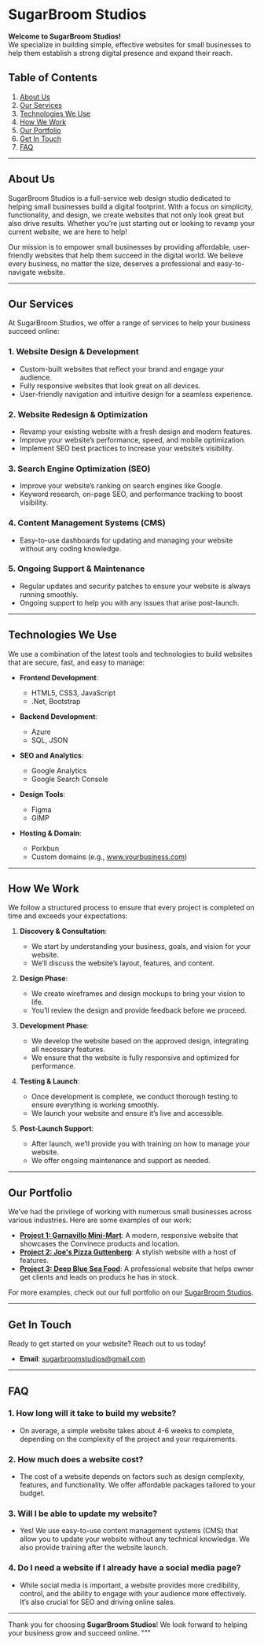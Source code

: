 # SugarBroom Studios

**Welcome to SugarBroom Studios!**  
We specialize in building simple, effective websites for small businesses to help them establish a strong digital presence and expand their reach.

## Table of Contents

1. [About Us](#about-us)
2. [Our Services](#our-services)
3. [Technologies We Use](#technologies-we-use)
4. [How We Work](#how-we-work)
5. [Our Portfolio](#our-portfolio)
6. [Get In Touch](#get-in-touch)
7. [FAQ](#faq)

---

## About Us

SugarBroom Studios is a full-service web design studio dedicated to helping small businesses build a digital footprint. With a focus on simplicity, functionality, and design, we create websites that not only look great but also drive results. Whether you’re just starting out or looking to revamp your current website, we are here to help!

Our mission is to empower small businesses by providing affordable, user-friendly websites that help them succeed in the digital world. We believe every business, no matter the size, deserves a professional and easy-to-navigate website.

---

## Our Services

At SugarBroom Studios, we offer a range of services to help your business succeed online:

### 1. **Website Design & Development**
   - Custom-built websites that reflect your brand and engage your audience.
   - Fully responsive websites that look great on all devices.
   - User-friendly navigation and intuitive design for a seamless experience.

### 2. **Website Redesign & Optimization**
   - Revamp your existing website with a fresh design and modern features.
   - Improve your website’s performance, speed, and mobile optimization.
   - Implement SEO best practices to increase your website’s visibility.

### 3. **Search Engine Optimization (SEO)**
   - Improve your website’s ranking on search engines like Google.
   - Keyword research, on-page SEO, and performance tracking to boost visibility.

### 4. **Content Management Systems (CMS)**
   - Easy-to-use dashboards for updating and managing your website without any coding knowledge.

### 5. **Ongoing Support & Maintenance**
   - Regular updates and security patches to ensure your website is always running smoothly.
   - Ongoing support to help you with any issues that arise post-launch.

---

## Technologies We Use

We use a combination of the latest tools and technologies to build websites that are secure, fast, and easy to manage:

- **Frontend Development**:
  - HTML5, CSS3, JavaScript
  - .Net, Bootstrap

- **Backend Development**:
  - Azure
  - SQL, JSON

- **SEO and Analytics**:
  - Google Analytics
  - Google Search Console

- **Design Tools**:
  - Figma
  - GIMP

- **Hosting & Domain**:
  - Porkbun
  - Custom domains (e.g., www.yourbusiness.com)

---

## How We Work

We follow a structured process to ensure that every project is completed on time and exceeds your expectations:

1. **Discovery & Consultation**:
   - We start by understanding your business, goals, and vision for your website.
   - We’ll discuss the website’s layout, features, and content.

2. **Design Phase**:
   - We create wireframes and design mockups to bring your vision to life.
   - You’ll review the design and provide feedback before we proceed.

3. **Development Phase**:
   - We develop the website based on the approved design, integrating all necessary features.
   - We ensure that the website is fully responsive and optimized for performance.

4. **Testing & Launch**:
   - Once development is complete, we conduct thorough testing to ensure everything is working smoothly.
   - We launch your website and ensure it’s live and accessible.

5. **Post-Launch Support**:
   - After launch, we’ll provide you with training on how to manage your website.
   - We offer ongoing maintenance and support as needed.

---

## Our Portfolio

We’ve had the privilege of working with numerous small businesses across various industries. Here are some examples of our work:

- **[Project 1: Garnavillo Mini-Mart](www.garnavillominimart.com)**: A modern, responsive website that showcases the Convinece products and location.
- **[Project 2: Joe's Pizza Guttenberg](www.joespizzaguttenberg.com)**: A stylish website with a host of features.
- **[Project 3: Deep Blue Sea Food](www.deepblueseafoodllc.com)**: A professional website that helps owner get clients and leads on producs he has in stock.

For more examples, check out our full portfolio on our [SugarBroom Studios](www.sugarbroomstudios.com).

---

## Get In Touch

Ready to get started on your website? Reach out to us today!

- **Email**: [sugarbroomstudios@gmail.com](mailto:sugarbroomstudios@gmail.com)

---

## FAQ

### 1. **How long will it take to build my website?**
   - On average, a simple website takes about 4-6 weeks to complete, depending on the complexity of the project and your requirements.

### 2. **How much does a website cost?**
   - The cost of a website depends on factors such as design complexity, features, and functionality. We offer affordable packages tailored to your budget.

### 3. **Will I be able to update my website?**
   - Yes! We use easy-to-use content management systems (CMS) that allow you to update your website without any technical knowledge. We also provide training after the website launch.

### 4. **Do I need a website if I already have a social media page?**
   - While social media is important, a website provides more credibility, control, and the ability to engage with your audience more effectively. It’s also crucial for SEO and driving online sales.

---

Thank you for choosing **SugarBroom Studios**! We look forward to helping your business grow and succeed online.
"""
